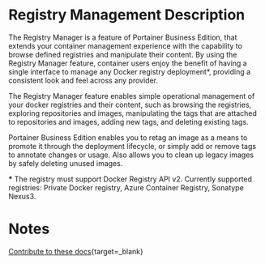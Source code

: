 # Registry Management Description

The Registry Manager is a feature of Portainer Business Edition, that extends your container management experience with the capability to browse defined registries and manipulate their content. By using the Registry Manager feature, container users enjoy the benefit of having a single interface to manage any Docker registry deployment*, providing a consistent look and feel across any provider.

The Registry Manager feature enables simple operational management of your docker registries and their content, such as browsing the registries, exploring repositories and images, manipulating the tags that are attached to repositories and images, adding new tags, and deleting existing tags. 

Portainer Business Edition enables you to retag an image as a means to promote it through the deployment lifecycle, or simply add or remove tags to annotate changes or usage. Also allows you to clean up legacy images by safely deleting unused images.

<b>*</b> The registry must support Docker Registry API v2. Currently supported registries: Private Docker registry, Azure Container Registry, Sonatype Nexus3.

# Notes

[Contribute to these docs](https://github.com/portainer/portainer-docs/blob/master/contributing.md){target=_blank}